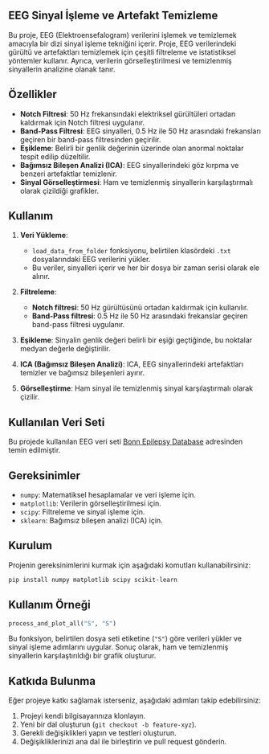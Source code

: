 ## EEG Sinyal İşleme ve Artefakt Temizleme

Bu proje, EEG (Elektroensefalogram) verilerini işlemek ve temizlemek amacıyla bir dizi sinyal işleme tekniğini içerir. Proje, EEG verilerindeki gürültü ve artefaktları temizlemek için çeşitli filtreleme ve istatistiksel yöntemler kullanır. Ayrıca, verilerin görselleştirilmesi ve temizlenmiş sinyallerin analizine olanak tanır.

## Özellikler

- **Notch Filtresi**: 50 Hz frekansındaki elektriksel gürültüleri ortadan kaldırmak için Notch filtresi uygulanır.
- **Band-Pass Filtresi**: EEG sinyalleri, 0.5 Hz ile 50 Hz arasındaki frekansları geçiren bir band-pass filtresinden geçirilir.
- **Eşikleme**: Belirli bir genlik değerinin üzerinde olan anormal noktalar tespit edilip düzeltilir.
- **Bağımsız Bileşen Analizi (ICA)**: EEG sinyallerindeki göz kırpma ve benzeri artefaktlar temizlenir.
- **Sinyal Görselleştirmesi**: Ham ve temizlenmiş sinyallerin karşılaştırmalı olarak çizildiği grafikler.

## Kullanım

1. **Veri Yükleme**:
   - `load_data_from_folder` fonksiyonu, belirtilen klasördeki `.txt` dosyalarındaki EEG verilerini yükler.
   - Bu veriler, sinyalleri içerir ve her bir dosya bir zaman serisi olarak ele alınır.

2. **Filtreleme**:
   - **Notch filtresi**: 50 Hz gürültüsünü ortadan kaldırmak için kullanılır.
   - **Band-Pass filtresi**: 0.5 Hz ile 50 Hz arasındaki frekanslar geçiren band-pass filtresi uygulanır.

3. **Eşikleme**: Sinyalin genlik değeri belirli bir eşiği geçtiğinde, bu noktalar medyan değerle değiştirilir.

4. **ICA (Bağımsız Bileşen Analizi)**: ICA, EEG sinyallerindeki artefaktları temizler ve bağımsız bileşenleri ayırır.

5. **Görselleştirme**: Ham sinyal ile temizlenmiş sinyal karşılaştırmalı olarak çizilir.

## Kullanılan Veri Seti

Bu projede kullanılan EEG veri seti [Bonn Epilepsy Database](https://www.ukbonn.de/epileptologie/arbeitsgruppen/ag-lehnertz-neurophysik/downloads/) adresinden temin edilmiştir.

## Gereksinimler

- `numpy`: Matematiksel hesaplamalar ve veri işleme için.
- `matplotlib`: Verilerin görselleştirilmesi için.
- `scipy`: Filtreleme ve sinyal işleme için.
- `sklearn`: Bağımsız bileşen analizi (ICA) için.

## Kurulum

Projenin gereksinimlerini kurmak için aşağıdaki komutları kullanabilirsiniz:

```bash
pip install numpy matplotlib scipy scikit-learn
```

## Kullanım Örneği

```python
process_and_plot_all("S", "S")
```

Bu fonksiyon, belirtilen dosya seti etiketine (`"S"`) göre verileri yükler ve sinyal işleme adımlarını uygular. Sonuç olarak, ham ve temizlenmiş sinyallerin karşılaştırıldığı bir grafik oluşturur.

## Katkıda Bulunma

Eğer projeye katkı sağlamak isterseniz, aşağıdaki adımları takip edebilirsiniz:

1. Projeyi kendi bilgisayarınıza klonlayın.
2. Yeni bir dal oluşturun (`git checkout -b feature-xyz`).
3. Gerekli değişiklikleri yapın ve testleri oluşturun.
4. Değişikliklerinizi ana dal ile birleştirin ve pull request gönderin.

